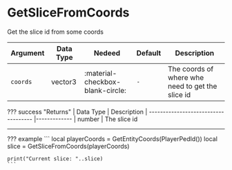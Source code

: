 # GetSliceFromCoords
Get the slice id from some coords

| Argument              | Data Type                            | Nedeed                    | Default         | Description
| ----------------------| ------------------------------------ | ------------------------- |-----------------|-------------
| `coords`                | vector3 | :material-checkbox-blank-circle: | `-` | The coords of where whe need to get the slice id

??? success "Returns"
    | Data Type                            | Description
    | ------------------------------------ |-------------
    | number | The slice id

---
??? example
    ```
    local playerCoords = GetEntityCoords(PlayerPedId())
    local slice = GetSliceFromCoords(playerCoords)

    print("Current slice: "..slice)
    ```